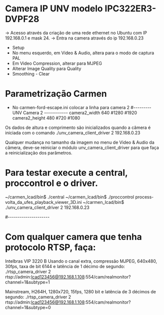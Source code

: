 # Camera IP UNV modelo IPC322ER3-DVPF28

-> Acesso através da criação de uma rede ethernet no Ubuntu com IP 192.168.0.1 e mask 24.
-> Entra na camera através do ip 192.168.0.23
- Setup
- No menu esquerdo, em Video & Audio, altera para o modo de captura PAL
- Em Video Compression, alterar para MJPEG
- Alterar Image Quality para Quality
- Smoothing - Clear

# Parametrização Carmen

- No carmen-ford-escape.ini colocar a linha para camera 2
#--------- UNV Camera 2 ------------
camera2_width      640 #1280 #1920
camera2_height     480 #720  #1080

Os dados de altura e comprimento são inicializados quando a câmera é iniciada com o comando ./unv_camera_client_driver 2 192.168.0.23

Qualquer mudança no tamanho da imagem no menu de Video & Audio da câmera, deve-se reiniciar o módulo unv_camera_client_driver para que faça a reinicialização dos parâmetros.

# Para testar execute a central, proccontrol e o driver.
~/carmen_lcad/bin$ ./central
~/carmen_lcad/bin$ ./proccontrol process-volta_da_ufes_playback_viewer_3D.ini
~/carmen_lcad/bin$ ./unv_camera_client_driver 2 192.168.0.23

#---------------------
# Com qualquer camera que tenha protocolo RTSP, faça:

Intelbras VIP 3220 B
Usando o canal extra, compressão MJPEG, 640x480, 30fps, taxa de bit 6144 e latência de 1 décimo de segundo: 
./rtsp_camera_driver 2 rtsp://admin:lcad123456@192.168.1.108:554/cam/realmonitor?channel=1\&subtype=1

Mainstream, H264H, 1280x720, 15fps, 1280 bit e latência de 3 décimos de segundo:
./rtsp_camera_driver 2 rtsp://admin:lcad123456@192.168.1.108:554/cam/realmonitor?channel=1\&subtype=0
